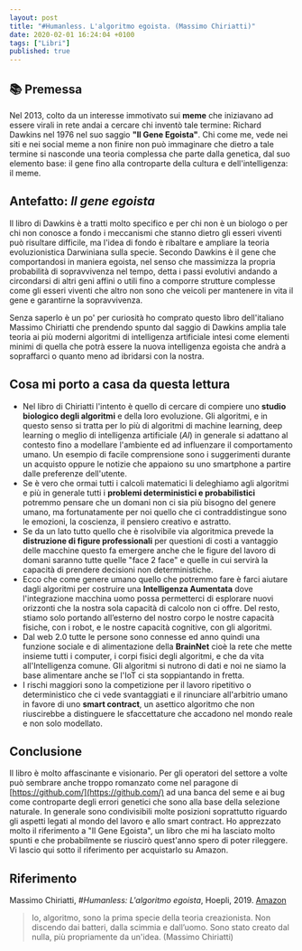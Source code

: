 ```yaml
---
layout: post
title: "#Humanless. L'algoritmo egoista. (Massimo Chiriatti)"
date: 2020-02-01 16:24:04 +0100
tags: ["Libri"]
published: true
---
```


## :books: Premessa

Nel 2013, colto da un interesse immotivato sui **meme** che iniziavano ad essere virali in rete andai a cercare chi inventò tale termine: Richard Dawkins nel 1976 nel suo saggio **"Il Gene Egoista"**. Chi come me, vede nei siti e nei social meme a non finire non può immaginare che dietro a tale termine si nasconde una teoria complessa che parte dalla genetica, dal suo elemento base: il gene fino alla controparte della cultura e dell'intelligenza: il meme.

## Antefatto: _Il gene egoista_

Il libro di Dawkins è a tratti molto specifico e per chi non è un biologo o per chi non conosce a fondo i meccanismi che stanno dietro gli esseri viventi può risultare difficile, ma l'idea di fondo è ribaltare e ampliare la teoria evoluzionistica Darwiniana sulla specie. Secondo Dawkins è il gene che comportandosi in maniera egoista, nel senso che massimizza la propria probabilità di sopravvivenza nel tempo, detta i passi evolutivi andando a circondarsi di altri geni affini o utili fino a comporre strutture complesse come gli esseri viventi che altro non sono che veicoli per mantenere in vita il gene e garantirne la sopravvivenza.

Senza saperlo è un po' per curiosità ho comprato questo libro dell'italiano Massimo Chiriatti che prendendo spunto dal saggio di Dawkins amplia tale teoria ai più moderni algoritmi di intelligenza artificiale intesi come elementi minimi di quella che potrà essere la nuova intelligenza egoista che andrà a sopraffarci o quanto meno ad ibridarsi con la nostra.

## Cosa mi porto a casa da questa lettura

- Nel libro di Chiriatti l'intento è quello di cercare di compiere uno **studio biologico degli algoritmi** e della loro evoluzione. Gli algoritmi, e in questo senso si tratta per lo più di algoritmi di machine learning, deep learning o meglio di intelligenza artificiale (_AI_) in generale si adattano al contesto fino a modellare l'ambiente ed ad influenzare il comportamento umano.
  Un esempio di facile comprensione sono i suggerimenti durante un acquisto oppure le notizie che appaiono su uno smartphone a partire dalle preferenze dell'utente.
- Se è vero che ormai tutti i calcoli matematici li deleghiamo agli algoritmi e più in generale tutti i **problemi deterministici e probabilistici** potremmo pensare che un domani non ci sia più bisogno del genere umano, ma fortunatamente per noi quello che ci contraddistingue sono le emozioni, la coscienza, il pensiero creativo e astratto.
- Se da un lato tutto quello che è risolvibile via algoritmica prevede la **distruzione di figure professionali** per questioni di costi a vantaggio delle macchine questo fa emergere anche che le figure del lavoro di domani saranno tutte quelle "face 2 face" e quelle in cui servirà la capacità di prendere decisioni non deterministiche.
- Ecco che come genere umano quello che potremmo fare è farci aiutare dagli algoritmi per costruire una **Intelligenza Aumentata** dove l'integrazione macchina uomo possa permetterci di esplorare nuovi orizzonti che la nostra sola capacità di calcolo non ci offre. Del resto, stiamo solo portando all’esterno del nostro corpo le nostre capacità fisiche, con i robot, e le nostre capacità cognitive, con gli algoritmi.
- Dal web 2.0 tutte le persone sono connesse ed anno quindi una funzione sociale e di alimentazione della **BrainNet** cioè la rete che mette insieme tutti i computer, i corpi fisici degli algoritmi, e che da vita all'Intelligenza comune. Gli algoritmi si nutrono di dati e noi ne siamo la base alimentare anche se l'IoT ci sta soppiantando in fretta.
- I rischi maggiori sono la competizione per il lavoro ripetitivo o deterministico che ci vede svantaggiati e il rinunciare all'arbitrio umano in favore di uno **smart contract**, un asettico algoritmo che non riuscirebbe a distinguere le sfaccettature che accadono nel mondo reale e non solo modellato.

## Conclusione

Il libro è molto affascinante e visionario. Per gli operatori del settore a volte può sembrare anche troppo romanzato come nel paragone di [https://github.com/](https://github.com/) ad una banca del seme e ai bug come controparte degli errori genetici che sono alla base della selezione naturale.
In generale sono condivisibili molte posizioni soprattutto riguardo gli aspetti legati al mondo del lavoro e allo smart contract.
Ho apprezzato molto il riferimento a "Il Gene Egoista", un libro che mi ha lasciato molto spunti e che probabilmente se riuscirò quest'anno spero di poter rileggere. Vi lascio qui sotto il riferimento per acquistarlo su Amazon.

## Riferimento

Massimo Chiriatti, _#Humanless: L'algoritmo egoista_, Hoepli, 2019. [Amazon](https://www.amazon.it/dp/B081FFLGHC/ref=dp-kindle-redirect?_encoding=UTF8&btkr=1)

> Io, algoritmo, sono la prima specie della teoria creazionista. Non discendo dai batteri, dalla scimmia e dall’uomo. Sono stato creato dal nulla, più propriamente da un'idea. (Massimo Chiriatti)
